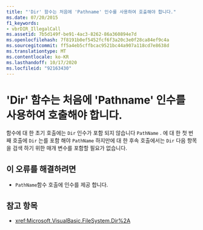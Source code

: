 ```yaml
---
title: "'Dir' 함수는 처음에 'Pathname' 인수를 사용하여 호출해야 합니다."
ms.date: 07/20/2015
f1_keywords:
- vbrDIR_IllegalCall
ms.assetid: 7b5d149f-be91-4ac3-8262-86a360894e7d
ms.openlocfilehash: 7f8191b0ef5452fcf6f3a20c3e0f28ca84ef9c4a
ms.sourcegitcommit: ff5a4eb5cffbcac9521bc44a907a118cd7e8638d
ms.translationtype: MT
ms.contentlocale: ko-KR
ms.lasthandoff: 10/17/2020
ms.locfileid: "92163430"
---
```

# <a name="dir-function-must-first-be-called-with-a-pathname-argument"></a>'Dir' 함수는 처음에 'Pathname' 인수를 사용하여 호출해야 합니다.

함수에 대 한 초기 호출에는 `Dir` 인수가 포함 되지 않습니다 `PathName` . 에 대 한 첫 번째 호출에 `Dir` 는를 포함 해야 `PathName` 하지만에 대 한 후속 호출에서는 `Dir` 다음 항목을 검색 하기 위한 매개 변수를 포함할 필요가 없습니다.

## <a name="to-correct-this-error"></a>이 오류를 해결하려면

- `PathName`함수 호출에 인수를 제공 합니다.

## <a name="see-also"></a>참고 항목

- <xref:Microsoft.VisualBasic.FileSystem.Dir%2A>
